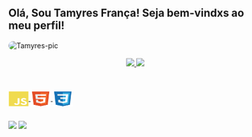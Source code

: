 ## Olá, Sou Tamyres França! Seja bem-vindxs ao meu perfil! 

 
 <img align="center" alt="Tamyres-pic" height="130" style="border-radius:50px;" src="https://i.picasion.com/pic92/be942c646809813f577ea085a08f4f46.gif">


<br>
<br>
<div align="center">
  <a href="https://github.com/Tamyresfmelo">
  <img height="130em" src="https://github-readme-stats.vercel.app/api?username=Tamyresfmelo&show_icons=true&theme=cobalt&include_all_commits=true&count_private=true"/>
   <img height="130em" src=https:"//github-readme-stats.vercel.app/api/top-langs/?username=adevcarol&layout=compact&langs_count=7&theme=cobalt"/>
</div>

##

<div style="display: inline_block"><br>
  <img align="center" alt="Tamyres-Js" height="30" width="40" src="https://raw.githubusercontent.com/devicons/devicon/master/icons/javascript/javascript-plain.svg">  
  <img align="center" alt="Tamyres-HTML" height="30" width="40" src="https://raw.githubusercontent.com/devicons/devicon/master/icons/html5/html5-original.svg">
  <img align="center" alt="Tamyres-CSS" height="30" width="40" src="https://raw.githubusercontent.com/devicons/devicon/master/icons/css3/css3-original.svg">   
</div>

##

<div>
  <a href = "mailto:tamyresfmelo@gmail.com"><img src="https://img.shields.io/badge/Gmail-D14836?style=for-the-badge&logo=gmail&logoColor=white" target="_blank"></a>
  <a href="https://www.linkedin.com/in/tamyres-fran%C3%A7a-34ab93186/" target="_blank"><img src="https://img.shields.io/badge/-LinkedIn-%230077B5?style=for-the-badge&logo=linkedin&logoColor=white" target="_blank"></a> 
    
</div>
